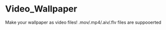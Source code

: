 

# Video\_Wallpaper

Make your wallpaper as video files! .mov/.mp4/.aiv/.flv files are suppooerted
